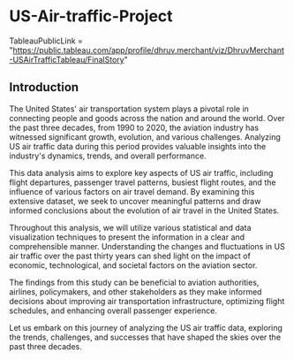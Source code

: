 # US-Air-traffic-Project

TableauPublicLink = "https://public.tableau.com/app/profile/dhruv.merchant/viz/DhruvMerchant-USAirTrafficTableau/FinalStory"

## Introduction

The United States' air transportation system plays a pivotal role in connecting people and goods across the nation and around the world. Over the past three decades, from 1990 to 2020, the aviation industry has witnessed significant growth, evolution, and various challenges. Analyzing US air traffic data during this period provides valuable insights into the industry's dynamics, trends, and overall performance.

This data analysis aims to explore key aspects of US air traffic, including flight departures, passenger travel patterns, busiest flight routes, and the influence of various factors on air travel demand. By examining this extensive dataset, we seek to uncover meaningful patterns and draw informed conclusions about the evolution of air travel in the United States.

Throughout this analysis, we will utilize various statistical and data visualization techniques to present the information in a clear and comprehensible manner. Understanding the changes and fluctuations in US air traffic over the past thirty years can shed light on the impact of economic, technological, and societal factors on the aviation sector.

The findings from this study can be beneficial to aviation authorities, airlines, policymakers, and other stakeholders as they make informed decisions about improving air transportation infrastructure, optimizing flight schedules, and enhancing overall passenger experience.

Let us embark on this journey of analyzing the US air traffic data, exploring the trends, challenges, and successes that have shaped the skies over the past three decades.
